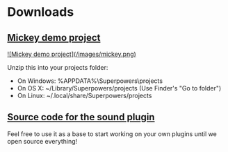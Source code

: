 # Downloads

## <a href="https://dl.dropboxusercontent.com/u/7622596/Superpowers/mickey.zip" download>Mickey demo project</a>

<a href="https://dl.dropboxusercontent.com/u/7622596/Superpowers/mickey.zip" download>
  ![Mickey demo project](/images/mickey.png)
</a>

Unzip this into your projects folder:

  * On Windows: %APPDATA%\Superpowers\projects
  * On OS X: ~/Library/Superpowers/projects (Use Finder's "Go to folder")
  * On Linux: ~/.local/share/Superpowers/projects

## <a href="https://dl.dropboxusercontent.com/u/7622596/Superpowers/sound.zip" download>Source code for the sound plugin</a>

Feel free to use it as a base to start working on your own plugins until we open source everything!
